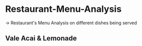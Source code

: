 # Restaurant-Menu-Analysis
-> Restaurant's Menu Analysis on different dishes being served

## Vale Acai & Lemonade
